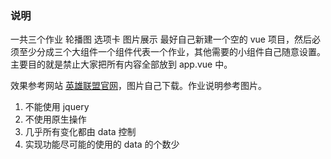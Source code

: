 ### 说明

一共三个作业 轮播图 选项卡 图片展示
最好自己新建一个空的 vue 项目，然后必须至少分成三个大组件一个组件代表一个作业，其他需要的小组件自己随意设置。主要目的就是禁止大家把所有内容全部放到 app.vue 中。

效果参考网站 [英雄联盟官网](https://lol.qq.com/main.shtml)，图片自己下载。作业说明参考图片。

1. 不能使用 jquery
2. 不使用原生操作
3. 几乎所有变化都由 data 控制
4. 实现功能尽可能的使用的 data 的个数少
